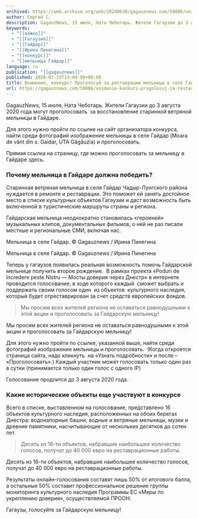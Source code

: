 ```yaml
---
archived: https://web.archive.org/web/20240630/gagauznews.com/59086/vnimanie-konkurs-progolosuj-za-restavratsiyu-melnitsy-v-sele-gajdar.html
author: Сергей С.
description: GagauzNews, 15 июля, Ната Чеботарь. Жители Гагаузии до 3 августа 2020 года могут проголосовать  за восстановление старинной ветряной мельницы в Гайдаре. Для этого нужно пройти по ссылке на сайт организатора конкурса, найти среди фотографий изображение мельницы в селе Гайдар (Moara de vânt din s. Gaidar, UTA Găgăuzia) и проголосовать. Прямая ссылка на страницу, где можно проголосовать за мельницу в Гайдаре здесь. Почему мельница в Гайдаре должна победить? Старинная ветряная мельница в селе Гайдар Чадыр-Лунгского района нуждается в ремонте и реставрации. Это поможет ей занять достойное место в списке культурных объектов Гагаузии и даст возможность быть включенной в туристические маршруты страны […]
keywords:
  - "[[важно]]"
  - "[[Гагаузия]]"
  - "[[Гайдар]]"
  - "[[Ирина Пинегина]]"
  - "[[конкурс]]"
  - "[[мельница Гайдар]]"
language: ru
publication: "[[gagauznews]]"
published: 2020-07-15T13:00:09+00:00
title: Внимание, конкурс! Проголосуй за реставрацию мельницы в селе Гайдар
url: https://gagauznews.com/59086/vnimanie-konkurs-progolosuj-za-restavratsiyu-melnitsy-v-sele-gajdar.html
---
```


GagauzNews, 15 июля, Ната Чеботарь. Жители Гагаузии до 3 августа 2020 года могут проголосовать  за восстановление старинной ветряной мельницы в Гайдаре.

Для этого нужно пройти по ссылке на сайт организатора конкурса, найти среди фотографий изображение мельницы в селе Гайдар (Moara de vânt din s. Gaidar, UTA Găgăuzia) и проголосовать.

Прямая ссылка на страницу, где можно проголосовать за мельницу в Гайдаре здесь.

### Почему мельница в Гайдаре должна победить?

Старинная ветряная мельница в селе Гайдар Чадыр-Лунгского района нуждается в ремонте и реставрации. Это поможет ей занять достойное место в списке культурных объектов Гагаузии и даст возможность быть включенной в туристические маршруты страны и региона.

Гайдарская мельница неоднократно становилась «героиней» музыкальных клипов, документальных фильмов, о ней не раз писали местные и региональные СМИ, включая нас.

Мельница в селе Гайдар. © Gagauznews / Ирина Пинегина

Мельница в селе Гайдар. © Gagauznews / Ирина Пинегина

Теперь у гагаузов появилась реальная возможность помочь Гайдарской мельнице получить второе рождение.  В рамках проекта «Poduri de încredere peste Nistru — Мосты доверия через Днестр» в интернете проводится голосование, в ходе которого каждый  сможет выбрать и поддержать своим голосом один  из объектов  культурного наследия, который будет отреставрирован за счет средств европейских фондов.

> Мы просим всех жителей региона не оставаться равнодушными к этой акции и проголосовать за Гайдарскую мельницу!

Мы просим всех жителей региона не оставаться равнодушными к этой акции и проголосовать за Гайдарскую мельницу!

Для этого нужно пройти по ссылке, указанной выше, найти среди фотографий изображение мельницы и проголосовать.  (Когда откроется страница сайта, надо кликнуть  на «Узнать подробности» и после – «Проголосовать».) Каждый участник может голосовать только один раз в сутки (принимается только один голос с одного IP)

Голосование продлится до 3 августа 2020 года.

### Какие исторические объекты еще участвуют в конкурсе

Всего в списке, выставленном на голосование, представлено 16 объектов культурного наследия, расположенных на обоих берегах Днестра: водонапорные башни, водные и ветряные мельницы, музеи и древние памятники, насчитывающие от нескольких десятков до сотен лет.

> Десять из 16-ти объектов, набравшие наибольшее количество голосов, получат до 40 000 евро на реставрационные работы.

Десять из 16-ти объектов, набравшие наибольшее количество голосов, получат до 40 000 евро на реставрационные работы.

Результаты онлайн-голосования составят лишь 50% от итогового балла, а остальные 50% составит профессиональное решение группы мониторинга культурного наследия Программы ЕС «Меры по укреплению доверия», осуществляемой ПРООН.

Гагаузы, голосуйте за Гайдарскую мельницу!